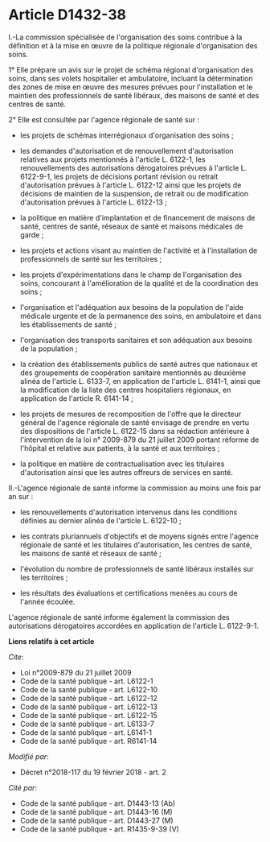 # Article D1432-38

I.-La commission spécialisée de l'organisation des soins contribue à la définition et à la mise en œuvre de la politique
régionale d'organisation des soins.

1° Elle prépare un avis sur le projet de schéma régional d'organisation des soins, dans ses volets hospitalier et
ambulatoire, incluant la détermination des zones de mise en œuvre des mesures prévues pour l'installation et le maintien des
professionnels de santé libéraux, des maisons de santé et des centres de santé.

2° Elle est consultée par l'agence régionale de santé sur :

- les projets de schémas interrégionaux d'organisation des soins ;

- les demandes d'autorisation et de renouvellement d'autorisation relatives aux projets mentionnés à l'article L. 6122-1, les
renouvellements des autorisations dérogatoires prévues à l'article L. 6122-9-1, les projets de décisions portant révision ou
retrait d'autorisation prévues à l'article L. 6122-12 ainsi que les projets de décisions de maintien de la suspension, de
retrait ou de modification d'autorisation prévues à l'article L. 6122-13 ;

- la politique en matière d'implantation et de financement de maisons de santé, centres de santé, réseaux de santé et maisons
médicales de garde ;

- les projets et actions visant au maintien de l'activité et à l'installation de professionnels de santé sur les
territoires ;

- les projets d'expérimentations dans le champ de l'organisation des soins, concourant à l'amélioration de la qualité et de
la coordination des soins ;

- l'organisation et l'adéquation aux besoins de la population de l'aide médicale urgente et de la permanence des soins, en
ambulatoire et dans les établissements de santé ;

- l'organisation des transports sanitaires et son adéquation aux besoins de la population ;

- la création des établissements publics de santé autres que nationaux et des groupements de coopération sanitaire mentionnés
au deuxième alinéa de l'article L. 6133-7, en application de l'article L. 6141-1, ainsi que la modification de la liste des
centres hospitaliers régionaux, en application de l'article R. 6141-14 ;

- les projets de mesures de recomposition de l'offre que le directeur général de l'agence régionale de santé envisage de
prendre en vertu des dispositions de l'article L. 6122-15 dans sa rédaction antérieure à l'intervention de la loi n° 2009-879
du 21 juillet 2009 portant réforme de l'hôpital et relative aux patients, à la santé et aux territoires ;

- la politique en matière de contractualisation avec les titulaires d'autorisation ainsi que les autres offreurs de services
en santé.

II.-L'agence régionale de santé informe la commission au moins une fois par an sur :

- les renouvellements d'autorisation intervenus dans les conditions définies au dernier alinéa de l'article L. 6122-10 ;

- les contrats pluriannuels d'objectifs et de moyens signés entre l'agence régionale de santé et les titulaires
d'autorisation, les centres de santé, les maisons de santé et réseaux de santé ;

- l'évolution du nombre de professionnels de santé libéraux installés sur les territoires ;

- les résultats des évaluations et certifications menées au cours de l'année écoulée.

L'agence régionale de santé informe également la commission des autorisations dérogatoires accordées en application de
l'article L. 6122-9-1.

**Liens relatifs à cet article**

_Cite_:

  - Loi n°2009-879 du 21 juillet 2009
  - Code de la santé publique - art. L6122-1
  - Code de la santé publique - art. L6122-10
  - Code de la santé publique - art. L6122-12
  - Code de la santé publique - art. L6122-13
  - Code de la santé publique - art. L6122-15
  - Code de la santé publique - art. L6133-7
  - Code de la santé publique - art. L6141-1
  - Code de la santé publique - art. R6141-14

_Modifié par_:

  - Décret n°2018-117 du 19 février 2018 - art. 2

_Cité par_:

  - Code de la santé publique - art. D1443-13 (Ab)
  - Code de la santé publique - art. D1443-16 (M)
  - Code de la santé publique - art. D1443-27 (M)
  - Code de la santé publique - art. R1435-9-39 (V)

